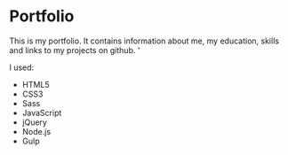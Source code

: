 # Portfolio

This is my portfolio. It contains information about me, my education, skills and links to my projects on github. '

I used: 
- HTML5
- CSS3
- Sass
- JavaScript
- jQuery
- Node.js
- Gulp
